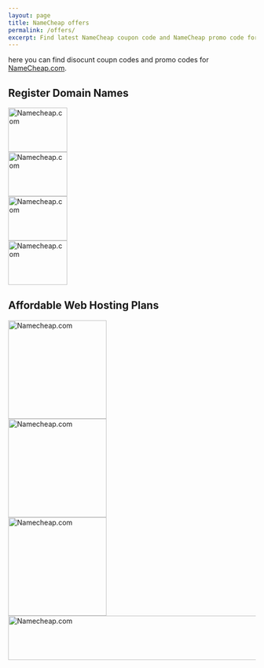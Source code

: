 ```yaml
---
layout: page
title: NameCheap offers
permalink: /offers/
excerpt: Find latest NameCheap coupon code and NameCheap promo code for November 2016.
---
```


here you can find disocunt coupn codes and promo codes for <a href="namecheap.com" rel="nofollow" onmousedown="this.href='https://www.namecheap.com/?aff=65493';" title="Register Domain name and Buy Affordable Hosting">NameCheap.com</a>.

<div class="row">

<h2>Register Domain Names</h2>

  <div class="col col--3-of-12 col--m-2-of-4">
    <!-- BEGIN LINK --><a href="register-domain-name" rel="nofollow" target="_blank" onmousedown="this.href='https://www.namecheap.com/domains/registration.aspx?aff=65493';"><img src="http:&#x2F;&#x2F;files.namecheap.com&#x2F;graphics&#x2F;linkus&#x2F;120x90-1.gif" width="120" height="90" border="0" alt="Namecheap.com"></a><!-- END LINK -->
  </div>
  <div class="col col--3-of-12 col--m-2-of-4">
    <!-- BEGIN LINK --><a target="_blank" href="namecheap-shared-hosting" rel="nofollow" onmousedown="this.href='https://www.namecheap.com/hosting/shared.aspx?aff=65493';"><img src="http:&#x2F;&#x2F;files.namecheap.com&#x2F;graphics&#x2F;linkus&#x2F;120x90-3.gif" width="120" height="90" border="0" alt="Namecheap.com"></a><!-- END LINK -->
  </div>
  <div class="col col--3-of-12 col--m-2-of-4">
    <!-- BEGIN LINK --><a href="ssl-certificate" target="_blank" rel="nofollow" onmousedown="this.href='https://www.namecheap.com/security/ssl-certificates.aspx?aff=65493';"><img src="http:&#x2F;&#x2F;files.namecheap.com&#x2F;graphics&#x2F;linkus&#x2F;120x90-5.gif" width="120" height="90" border="0" alt="Namecheap.com"></a><!-- END LINK -->
  </div>
  <div class="col col--3-of-12 col--m-2-of-4">
    <!-- BEGIN LINK --><a href="free-who-is-guard" target="_blank" rel="nofollow" onmousedown="this.href='https://www.namecheap.com/security/whoisguard.aspx?aff=65493';"><img src="http:&#x2F;&#x2F;files.namecheap.com&#x2F;graphics&#x2F;linkus&#x2F;120x90-6.gif" width="120" height="90" border="0" alt="Namecheap.com"></a><!-- END LINK -->
  </div>
</div>

<div class="row">
  
  <h2>Affordable Web Hosting Plans</h2>

  <div class="col col--4-of-12 col--m-2-of-4">
  <!-- BEGIN LINK --><a href="register-domain-name" rel="nofollow" target="_blank" onmousedown="this.href='https://www.namecheap.com/domains/registration.aspx?aff=65493';"><img src="http:&#x2F;&#x2F;files.namecheap.com&#x2F;graphics&#x2F;linkus&#x2F;200x200-1.gif" width="200" height="200" border="0" alt="Namecheap.com"></a><!-- END LINK -->
  </div>
  <div class="col col--4-of-12 col--m-2-of-4">
  <!-- BEGIN LINK --><a target="_blank" href="namecheap-vps-hosting" rel="nofollow" onmousedown="this.href='https://www.namecheap.com/hosting/vps.aspx?aff=65493';"><img src="http:&#x2F;&#x2F;files.namecheap.com&#x2F;graphics&#x2F;linkus&#x2F;200x200-5.gif" width="200" height="200" border="0" alt="Namecheap.com"></a><!-- END LINK -->
  </div>

  <div class="col col--4-of-12 col--m-4-of-4">
  <!-- BEGIN LINK --><a target="_blank" href="namecheap-dedicated-servers" rel="nofollow" onmousedown="this.href='https://www.namecheap.com/hosting/dedicated-servers.aspx?aff=65493';"><img src="http:&#x2F;&#x2F;files.namecheap.com&#x2F;graphics&#x2F;linkus&#x2F;200x200-6.gif" width="200" height="200" border="0" alt="Namecheap.com"></a><!-- END LINK -->
  </div>
  
</div>



<div class="row">
  <div class="col col--12-of-12">
  <!-- BEGIN LINK --><a target="_blank" href="namecheap-vps-hosting" rel="nofollow" onmousedown="this.href='https://www.namecheap.com/hosting/vps.aspx?aff=65493';"><img src="http:&#x2F;&#x2F;files.namecheap.com&#x2F;graphics&#x2F;linkus&#x2F;728x90-5.gif" width="728" height="90" border="0" alt="Namecheap.com"></a><!-- END LINK -->
  </div>
</div>

